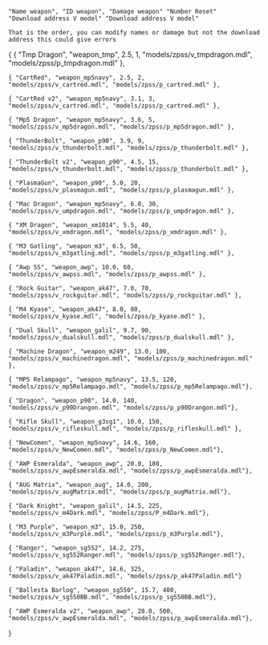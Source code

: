 	"Name weapon", "ID weapon", "Damage weapon" "Number Reset" 
	"Download address V model" "Download address V model"
	
	That is the order, you can modify names or damage but not the download address this could give errors

{
	{ "Tmp Dragon", "weapon_tmp", 2.5, 1, 
	"models/zpss/v_tmpdragon.mdl", "models/zpss/p_tmpdragon.mdl" },
	
	{ "CartRed", "weapon_mp5navy", 2.5, 2, 
	"models/zpss/v_cartred.mdl", "models/zpss/p_cartred.mdl" },
	
	{ "CartRed v2", "weapon_mp5navy", 3.1, 3, 
	"models/zpss/v_cartred.mdl", "models/zpss/p_cartred.mdl" },
	
	{ "Mp5 Dragon", "weapon_mp5navy", 3.6, 5, 
	"models/zpss/v_mp5dragon.mdl", "models/zpss/p_mp5dragon.mdl" },
	
	{ "ThunderBolt", "weapon_p90", 3.9, 9, 
	"models/zpss/v_thunderbolt.mdl", "models/zpss/p_thunderbolt.mdl" },
	
	{ "ThunderBolt v2", "weapon_p90", 4.5, 15, 
	"models/zpss/v_thunderbolt.mdl", "models/zpss/p_thunderbolt.mdl" },
	
	{ "PlasmaGun", "weapon_p90", 5.0, 20, 
	"models/zpss/v_plasmagun.mdl", "models/zpss/p_plasmagun.mdl" },
	
	{ "Mac Dragon", "weapon_mp5navy", 6.0, 30,
	"models/zpss/v_umpdragon.mdl", "models/zpss/p_umpdragon.mdl" },
	
	{ "XM Dragon", "weapon_xm1014", 5.5, 40, 
	"models/zpss/v_xmdragon.mdl", "models/zpss/p_xmdragon.mdl" },
	
	{ "M3 Gatling", "weapon_m3", 6.5, 50, 
	"models/zpss/v_m3gatling.mdl", "models/zpss/p_m3gatling.mdl" },
	
	{ "Awp SS", "weapon_awp", 10.0, 60, 
	"models/zpss/v_awpss.mdl", "models/zpss/p_awpss.mdl" },
	
	{ "Rock Guitar", "weapon_ak47", 7.0, 70, 
	"models/zpss/v_rockguitar.mdl", "models/zpss/p_rockguitar.mdl" },
	
	{ "M4 Kyase", "weapon_ak47", 8.0, 80, 
	"models/zpss/v_kyase.mdl", "models/zpss/p_kyase.mdl" },
	
	{ "Dual Skull", "weapon_galil", 9.7, 90, 
	"models/zpss/v_dualskull.mdl", "models/zpss/p_dualskull.mdl" },
	
	{ "Machine Dragon", "weapon_m249", 13.0, 100, 
	"models/zpss/v_machinedragon.mdl", "models/zpss/p_machinedragon.mdl" },
	
	{ "MP5 Relampago", "weapon_mp5navy", 13.5, 120,
	"models/zpss/v_mp5Relampago.mdl", "models/zpss/p_mp5Relampago.mdl"},
	
	{ "Dragon", "weapon_p90", 14.0, 140,
	"models/zpss/v_p90Drangon.mdl", "models/zpss/p_p90Drangon.mdl"},
	
	{ "Rifle Skull", "weapon_g3sg1", 10.0, 150, 
	"models/zpss/v_rifleskull.mdl", "models/zpss/p_rifleskull.mdl" },
	
	{ "NewComen", "weapon_mp5navy", 14.6, 160,
	"models/zpss/v_NewComen.mdl", "models/zpss/p_NewComen.mdl"},
	
	{ "AWP Esmeralda", "weapon_awp", 20.0, 180,
	"models/zpss/v_awpEsmeralda.mdl", "models/zpss/p_awpEsmeralda.mdl"},

	{ "AUG Matrix", "weapon_aug", 14.0, 200,
	"models/zpss/v_augMatrix.mdl", "models/zpss/p_augMatrix.mdl"},
	
	{ "Dark Knight", "weapon_galil", 14.5, 225,
	"models/zpss/v_m4Dark.mdl", "models/zpss/P_m4Dark.mdl"},
	
	{ "M3 Purple", "weapon_m3", 15.0, 250,
	"models/zpss/v_m3Purple.mdl", "models/zpss/p_m3Purple.mdl"},
	
	{ "Ranger", "weapon_sg552", 14.2, 275,
	"models/zpss/v_sg552Ranger.mdl", "models/zpss/p_sg552Ranger.mdl"},
	
	{ "Paladin", "weapon_ak47", 14.6, 325,
	"models/zpss/v_ak47Paladin.mdl", "models/zpss/p_ak47Paladin.mdl"}
	
	{ "Ballesta Barlog", "weapon_sg550", 15.7, 400,
	"models/zpss/v_sg550BB.mdl", "models/zpss/p_sg550BB.mdl"},
	
	{ "AWP Esmeralda v2", "weapon_awp", 28.0, 500,
	"models/zpss/v_awpEsmeralda.mdl", "models/zpss/p_awpEsmeralda.mdl"},
	
}
